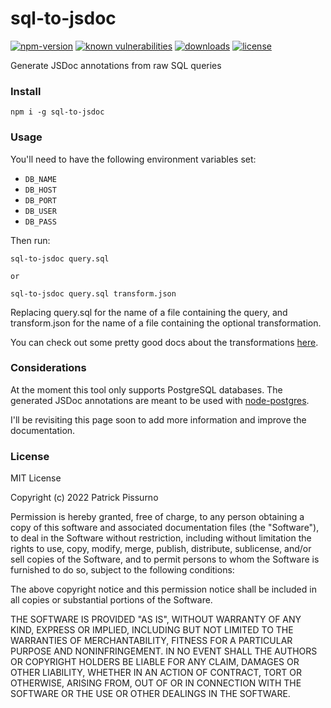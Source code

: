 # sql-to-jsdoc
[![npm-version](https://img.shields.io/npm/v/sql-to-jsdoc.svg)](https://www.npmjs.com/package/sql-to-jsdoc)
[![known vulnerabilities](https://snyk.io/test/github/patrickpissurno/sql-to-jsdoc/badge.svg)](https://snyk.io/test/github/patrickpissurno/sql-to-jsdoc)
[![downloads](https://img.shields.io/npm/dt/sql-to-jsdoc.svg)](http://npm-stats.com/~packages/sql-to-jsdoc)
[![license](https://img.shields.io/github/license/patrickpissurno/sql-to-jsdoc.svg?maxAge=1800)](https://github.com/patrickpissurno/sql-to-jsdoc/blob/master/LICENSE)

Generate JSDoc annotations from raw SQL queries

### Install

`npm i -g sql-to-jsdoc`

### Usage

You'll need to have the following environment variables set:
- `DB_NAME`
- `DB_HOST`
- `DB_PORT`
- `DB_USER`
- `DB_PASS`

Then run:

```
sql-to-jsdoc query.sql

or

sql-to-jsdoc query.sql transform.json
```

Replacing query.sql for the name of a file containing the query, and
transform.json for the name of a file containing the optional transformation.

You can check out some pretty good docs about the transformations [here](https://github.com/patrickpissurno/sqlutils/blob/master/docs/transformer.md).

### Considerations

At the moment this tool only supports PostgreSQL databases. The generated
JSDoc annotations are meant to be used with [node-postgres](https://github.com/brianc/node-postgres).

I'll be revisiting this page soon to add more information and improve the documentation.

### License

MIT License

Copyright (c) 2022 Patrick Pissurno

Permission is hereby granted, free of charge, to any person obtaining a copy
of this software and associated documentation files (the "Software"), to deal
in the Software without restriction, including without limitation the rights
to use, copy, modify, merge, publish, distribute, sublicense, and/or sell
copies of the Software, and to permit persons to whom the Software is
furnished to do so, subject to the following conditions:

The above copyright notice and this permission notice shall be included in all
copies or substantial portions of the Software.

THE SOFTWARE IS PROVIDED "AS IS", WITHOUT WARRANTY OF ANY KIND, EXPRESS OR
IMPLIED, INCLUDING BUT NOT LIMITED TO THE WARRANTIES OF MERCHANTABILITY,
FITNESS FOR A PARTICULAR PURPOSE AND NONINFRINGEMENT. IN NO EVENT SHALL THE
AUTHORS OR COPYRIGHT HOLDERS BE LIABLE FOR ANY CLAIM, DAMAGES OR OTHER
LIABILITY, WHETHER IN AN ACTION OF CONTRACT, TORT OR OTHERWISE, ARISING FROM,
OUT OF OR IN CONNECTION WITH THE SOFTWARE OR THE USE OR OTHER DEALINGS IN THE
SOFTWARE.